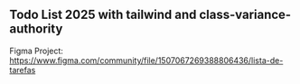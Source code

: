 ## Todo List 2025 with tailwind and class-variance-authority

Figma Project: https://www.figma.com/community/file/1507067269388806436/lista-de-tarefas 